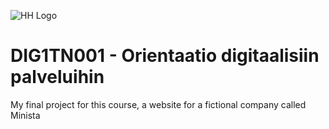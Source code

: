 ![HH Logo](http://www.haaga-helia.fi/sites/all/themes/haagahelia/images/logo.png)

# DIG1TN001 - Orientaatio digitaalisiin palveluihin

My final project for this course, a website for a fictional company called Minista
